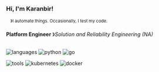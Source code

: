 ### Hi, I'm Karanbir! 
&nbsp;&nbsp; <sup> &#12299;I automate things. Occasionally, I test my code. </sup>

**Platform Engineer** &#12299;_Solution and Reliability Engineering (NA)_
<br/>
<br/>


![languages](https://img.shields.io/static/v1?label=&message=languages:&color=white&style=flat-square)
![python](https://img.shields.io/static/v1?logo=python&label=&message=python&color=white&logoColor=black&style=flat-square&link=)
![go](https://img.shields.io/static/v1?logo=go&label=&message=golang&color=white&logoColor=black&style=flat-square)

![tools](https://img.shields.io/static/v1?label=&message=tools:&color=white&style=flat-square)
![kubernetes](https://img.shields.io/static/v1?logo=kubernetes&label=&message=kubernetes&color=white&logoColor=black&style=flat-square)
![docker](https://img.shields.io/static/v1?logo=docker&label=&message=docker&color=white&logoColor=black&style=flat-square)


